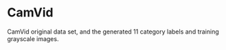 # CamVid
CamVid original data set, and the generated 11 category labels and training grayscale images.
